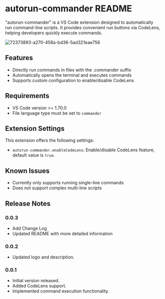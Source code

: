 # autorun-commander README

"autorun-commander" is a VS Code extension designed to automatically run command-line scripts. It provides convenient run buttons via CodeLens, helping developers quickly execute commands.

![72373893-a270-458a-bd36-5ad321eae756](https://github.com/user-attachments/assets/75da799b-917b-4abb-8e18-935a4f0ed6f2)

## Features

- Directly run commands in files with the .commander suffix
- Automatically opens the terminal and executes commands
- Supports custom configuration to enable/disable CodeLens

## Requirements

- VS Code version >= 1.70.0
- File language type must be set to `commander`

## Extension Settings

This extension offers the following settings:

* `autorun-commander.enableCodeLens`: Enable/disable CodeLens feature, default value is `true`.

## Known Issues

- Currently only supports running single-line commands
- Does not support complex multi-line scripts

## Release Notes

### 0.0.3
- Add Change Log
- Updated README with more detailed information

### 0.0.2

- Updated logo and description.

### 0.0.1

- Initial version released.
- Added CodeLens support.
- Implemented command execution functionality.